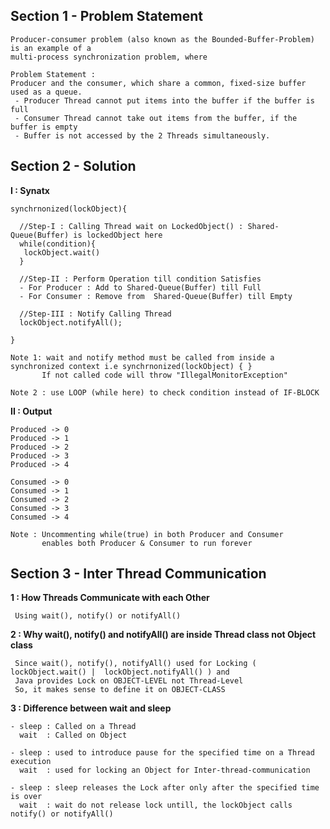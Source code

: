 
## Section 1 - Problem Statement 
    Producer-consumer problem (also known as the Bounded-Buffer-Problem) is an example of a 
    multi-process synchronization problem, where
      
    Problem Statement : 
    Producer and the consumer, which share a common, fixed-size buffer used as a queue.
     - Producer Thread cannot put items into the buffer if the buffer is full 
     - Consumer Thread cannot take out items from the buffer, if the buffer is empty
     - Buffer is not accessed by the 2 Threads simultaneously.

## Section 2 - Solution 
    
   **I : Synatx**

    synchrnonized(lockObject){
    
      //Step-I : Calling Thread wait on LockedObject() : Shared-Queue(Buffer) is lockedObject here
      while(condition){
       lockObject.wait()
      }
      
      //Step-II : Perform Operation till condition Satisfies 
      - For Producer : Add to Shared-Queue(Buffer) till Full
      - For Consumer : Remove from  Shared-Queue(Buffer) till Empty
         
      //Step-III : Notify Calling Thread 
      lockObject.notifyAll();
      
    }
    
    Note 1: wait and notify method must be called from inside a synchronized context i.e synchrnonized(lockObject) { }
           If not called code will throw "IllegalMonitorException"
    
    Note 2 : use LOOP (while here) to check condition instead of IF-BLOCK
     
     
   **II : Output**
   
    Produced -> 0
    Produced -> 1
    Produced -> 2
    Produced -> 3
    Produced -> 4
   
    Consumed -> 0
    Consumed -> 1
    Consumed -> 2
    Consumed -> 3
    Consumed -> 4
    
    Note : Uncommenting while(true) in both Producer and Consumer 
           enables both Producer & Consumer to run forever 

## Section 3 - Inter Thread Communication

  **1 : How Threads Communicate with each Other**
  
     Using wait(), notify() or notifyAll()
      
  **2 : Why wait(), notify() and notifyAll() are inside Thread class not Object class**
     
     Since wait(), notify(), notifyAll() used for Locking ( lockObject.wait() |  lockObject.notifyAll() ) and 
     Java provides Lock on OBJECT-LEVEL not Thread-Level
     So, it makes sense to define it on OBJECT-CLASS
     
  
  **3 : Difference between wait and sleep**
  
    - sleep : Called on a Thread 
      wait  : Called on Object 
      
    - sleep : used to introduce pause for the specified time on a Thread execution
      wait  : used for locking an Object for Inter-thread-communication 
      
    - sleep : sleep releases the Lock after only after the specified time is over
      wait  : wait do not release lock untill, the lockObject calls notify() or notifyAll()
      

